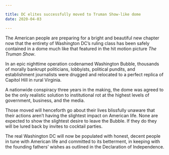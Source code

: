 ```yaml
---

title: DC elites successfully moved to Truman Show-like dome
date: 2020-04-03

---
```


The American people are preparing for a bright and beautiful new chapter now that the entirety of Washington DC’s ruling class has been safely contained in a dome much like that featured in the hit motion picture *The Truman Show*.

In an epic nighttime operation codenamed Washington Bubble, thousands of morally bankrupt politicians, lobbyists, political pundits, and establishment journalists were drugged and relocated to a perfect replica of Capitol Hill in rural Virginia.

A nationwide conspiracy three years in the making, the dome was agreed to be the only realistic solution to institutional rot at the highest levels of government, business, and the media.

Those moved will henceforth go about their lives blissfully unaware that their actions aren’t having the slightest impact on American life. None are expected to show the slightest desire to leave the Bubble. If they do they will be lured back by invites to cocktail parties.

The real Washington DC will now be populated with honest, decent people in tune with American life and committed to its betterment, in keeping with the founding fathers’ wishes as outlined in the Declaration of Independence.
